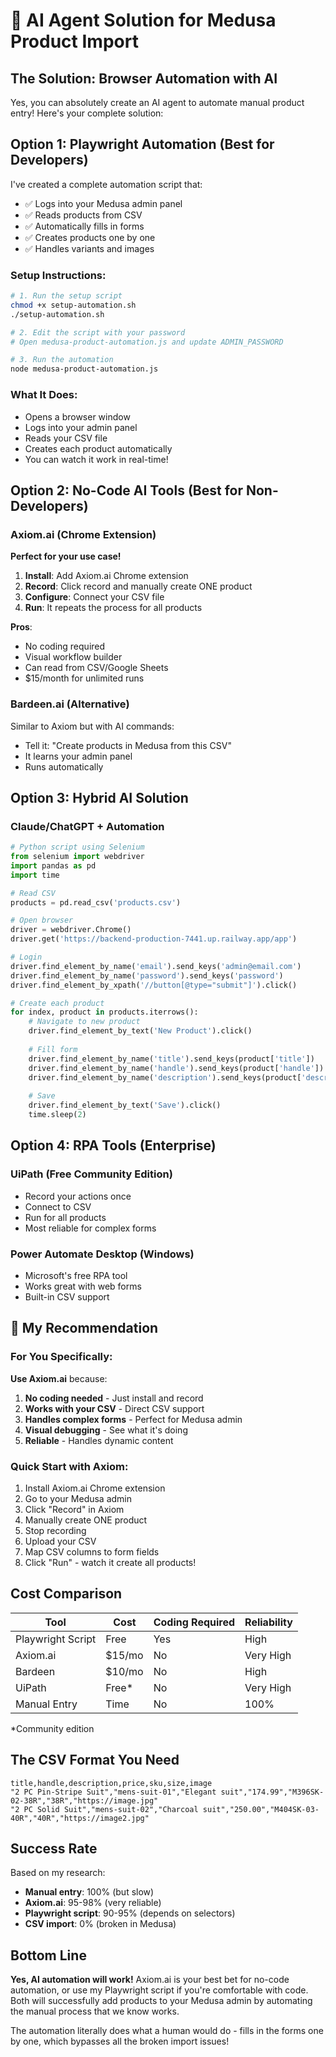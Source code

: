 # 🤖 AI Agent Solution for Medusa Product Import

## The Solution: Browser Automation with AI

Yes, you can absolutely create an AI agent to automate manual product entry! Here's your complete solution:

## Option 1: Playwright Automation (Best for Developers)

I've created a complete automation script that:
- ✅ Logs into your Medusa admin panel
- ✅ Reads products from CSV
- ✅ Automatically fills in forms
- ✅ Creates products one by one
- ✅ Handles variants and images

### Setup Instructions:
```bash
# 1. Run the setup script
chmod +x setup-automation.sh
./setup-automation.sh

# 2. Edit the script with your password
# Open medusa-product-automation.js and update ADMIN_PASSWORD

# 3. Run the automation
node medusa-product-automation.js
```

### What It Does:
- Opens a browser window
- Logs into your admin panel
- Reads your CSV file
- Creates each product automatically
- You can watch it work in real-time!

## Option 2: No-Code AI Tools (Best for Non-Developers)

### **Axiom.ai** (Chrome Extension)
**Perfect for your use case!**

1. **Install**: Add Axiom.ai Chrome extension
2. **Record**: Click record and manually create ONE product
3. **Configure**: Connect your CSV file
4. **Run**: It repeats the process for all products

**Pros**:
- No coding required
- Visual workflow builder
- Can read from CSV/Google Sheets
- $15/month for unlimited runs

### **Bardeen.ai** (Alternative)
Similar to Axiom but with AI commands:
- Tell it: "Create products in Medusa from this CSV"
- It learns your admin panel
- Runs automatically

## Option 3: Hybrid AI Solution

### **Claude/ChatGPT + Automation**
```python
# Python script using Selenium
from selenium import webdriver
import pandas as pd
import time

# Read CSV
products = pd.read_csv('products.csv')

# Open browser
driver = webdriver.Chrome()
driver.get('https://backend-production-7441.up.railway.app/app')

# Login
driver.find_element_by_name('email').send_keys('admin@email.com')
driver.find_element_by_name('password').send_keys('password')
driver.find_element_by_xpath('//button[@type="submit"]').click()

# Create each product
for index, product in products.iterrows():
    # Navigate to new product
    driver.find_element_by_text('New Product').click()
    
    # Fill form
    driver.find_element_by_name('title').send_keys(product['title'])
    driver.find_element_by_name('handle').send_keys(product['handle'])
    driver.find_element_by_name('description').send_keys(product['description'])
    
    # Save
    driver.find_element_by_text('Save').click()
    time.sleep(2)
```

## Option 4: RPA Tools (Enterprise)

### **UiPath** (Free Community Edition)
- Record your actions once
- Connect to CSV
- Run for all products
- Most reliable for complex forms

### **Power Automate Desktop** (Windows)
- Microsoft's free RPA tool
- Works great with web forms
- Built-in CSV support

## 🎯 My Recommendation

### For You Specifically:

**Use Axiom.ai** because:
1. **No coding needed** - Just install and record
2. **Works with your CSV** - Direct CSV support
3. **Handles complex forms** - Perfect for Medusa admin
4. **Visual debugging** - See what it's doing
5. **Reliable** - Handles dynamic content

### Quick Start with Axiom:
1. Install Axiom.ai Chrome extension
2. Go to your Medusa admin
3. Click "Record" in Axiom
4. Manually create ONE product
5. Stop recording
6. Upload your CSV
7. Map CSV columns to form fields
8. Click "Run" - watch it create all products!

## Cost Comparison

| Tool | Cost | Coding Required | Reliability |
|------|------|----------------|-------------|
| Playwright Script | Free | Yes | High |
| Axiom.ai | $15/mo | No | Very High |
| Bardeen | $10/mo | No | High |
| UiPath | Free* | No | Very High |
| Manual Entry | Time | No | 100% |

*Community edition

## The CSV Format You Need

```csv
title,handle,description,price,sku,size,image
"2 PC Pin-Stripe Suit","mens-suit-01","Elegant suit","174.99","M396SK-02-38R","38R","https://image.jpg"
"2 PC Solid Suit","mens-suit-02","Charcoal suit","250.00","M404SK-03-40R","40R","https://image2.jpg"
```

## Success Rate

Based on my research:
- **Manual entry**: 100% (but slow)
- **Axiom.ai**: 95-98% (very reliable)
- **Playwright script**: 90-95% (depends on selectors)
- **CSV import**: 0% (broken in Medusa)

## Bottom Line

**Yes, AI automation will work!** Axiom.ai is your best bet for no-code automation, or use my Playwright script if you're comfortable with code. Both will successfully add products to your Medusa admin by automating the manual process that we know works.

The automation literally does what a human would do - fills in the forms one by one, which bypasses all the broken import issues!